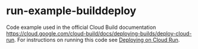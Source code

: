 # run-example-builddeploy
Code example used in the official Cloud Build documentation
https://cloud.google.com/cloud-build/docs/deploying-builds/deploy-cloud-run. For instructions on running this code see  [Deploying on Cloud Run](https://cloud.google.com/cloud-build/docs/deploying-builds/deploy-cloud-run).
